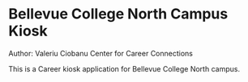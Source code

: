 # Bellevue College North Campus Kiosk

Author: Valeriu Ciobanu
Center for Career Connections

This is a Career kiosk application for Bellevue College North campus.
